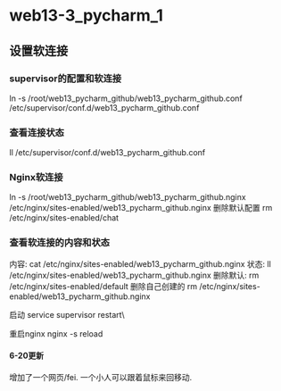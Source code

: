 # web13-3_pycharm_1
## 设置软连接
### supervisor的配置和软连接
ln -s /root/web13_pycharm_github/web13_pycharm_github.conf /etc/supervisor/conf.d/web13_pycharm_github.conf
### 查看连接状态
ll /etc/supervisor/conf.d/web13_pycharm_github.conf
### Nginx软连接
ln -s /root/web13_pycharm_github/web13_pycharm_github.nginx /etc/nginx/sites-enabled/web13_pycharm_github.nginx
删除默认配置 rm /etc/nginx/sites-enabled/chat
### 查看软连接的内容和状态
内容:
cat /etc/nginx/sites-enabled/web13_pycharm_github.nginx
状态:
ll /etc/nginx/sites-enabled/web13_pycharm_github.nginx
删除默认:
rm /etc/nginx/sites-enabled/default
删除自己创建的
rm /etc/nginx/sites-enabled/web13_pycharm_github.nginx

启动
service supervisor restart\

重启nginx
nginx -s reload

#### 6-20更新
增加了一个网页/fei. 一个小人可以跟着鼠标来回移动.